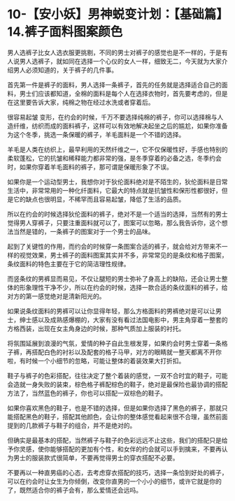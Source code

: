 # 10-【安小妖】男神蜕变计划：【基础篇】14.裤子面料图案颜色

男人选裤子比女人选衣服更挑剔，不同的男士对裤子的感觉也是不一样的，于是有人说男人选裤子，就如同在选择一个心仪的女人一样，细致无二，今天就为大家介绍男人必须知道的，关于裤子的几件事。

首先第一件是裤子的面料，男人选择一条裤子，首先的任务就是选择适合自己的面料，男士们应该都知道，全棉的面料是每个人在选择衣物时，首先要考虑的，但是在这里要告诉大家，纯棉之物在经过水洗或者穿着后。

很容易起皱 变形，在约会的时候，千万不要选择纯棉的裤子，你可以选择棉与人造纤维，纺织而成的面料裤子，这样可以有效地解决起坐之后的尴尬，如果你准备为这个冬季，挑选一条保暖的裤子，羊毛面料是一个不错的选择。

羊毛是人类在纺织上，最早利用的天然纤维之一，它不仅保暖性好，手感也特别的柔软蓬松，它的抗皱和稀释能力都非常的强，是冬季穿着的必备之选，冬季约会时，如果你穿着羊毛面料的裤子，那可谓是保暖形象了不误。

如果你是一个运动型男士，我想你对于狄伦面料绝对是不陌生的，狄伦面料是日常生活中，非常常用的一种化纤面料，它最大的特点就是抗皱性和保形性都很好，但是它的缺点也很明显，不稀罕而且容易起皱，降低了生活的品质。

所以在约会的时候选择狄伦面料的裤子，绝对不是一个适当的选择，当然有的男士觉得男人穿裤子，只要注重面料就可以了，图案可以忽略，那么我告诉你，这个想法当然是错的，一条裤子的图案对于一个男士的品味。

起到了关键性的作用，而约会的时候穿一条图案合适的裤子，就会给对方带来不一样的视觉效果，男士裤子的面料图案其实并不多，非常常见的是条纹和格子图案，条纹面料的特色主要在于它的简洁理性规律。

而竖条纹的男裤显而易见，不仅让腿短的男士弥补了身高上的缺陷，还会让男士整体的形象理性干净不少，所以在约会的时候，选择一款合适的条纹面料的裤子，给对方的第一感觉绝对是清新阳光的。

如果说条纹面料的男裤可以让你显得年轻，那么方格面料的男裤绝对是可以让男士，绅士感以及成熟感爆棚的，大家有没有看过法国电影中，男主角穿着一整套的方格西装，出现在女主角身边的时候，那种气质加上服装的衬托。

将氛围延展到浪漫的气氛，爱情的种子自此生根发芽，如果约会时男士穿着一条格子裤，再搭配白色的衬衫以及配套的格子马甲，对方的眼睛就一整天都离不开你啦，有时候一个小细节的忽略，可能让整体的着装效果大打折扣。

鞋子与裤子的色彩搭配，往往决定了整个着装的感觉，一双不合时宜的鞋子，可能会造就一身失败的装束，棕色格子裤配棕色的鞋子，绝对是最保险也最协调的搭配方法了，当然蓝色的裤子，你也可以搭配一双棕色的鞋子。

如果你喜欢黑色的鞋子，也是不错的选择，但是如果你选择了黑色的裤子，那就只能搭配黑色的鞋子，搭配其他颜色，会让你的整体感觉看起来很不合理，虽然前面提到的几款裤子与鞋子的组合，并不是绝对的。

但确实是最基本的搭配，当然裤子与鞋子的色彩远远不止这些，我们的搭配只是给予你灵感，使你能够搭配的更加有个性，和女伴的约会就可以手到擒来，不要再认为男士的服装款式很简单，不要再觉得男士的穿衣搭配不必要。

不要再以一种直男癌的心态，去考虑穿衣搭配的技巧，选择一条恰到好处的裤子，可以在约会时让女生为你倾倒，改变你直男的一个小小的细节，或许它就是你的了，既然适合你的裤子会有，那么爱情还会远吗。

